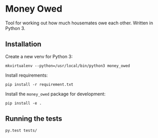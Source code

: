 # Money Owed

Tool for working out how much housemates owe each other. Written in Python 3.

Installation
------------
Create a new venv for Python 3:
```
mkvirtualenv --python=/usr/local/bin/python3 money_owed
```

Install requirements:
```
pip install -r requirement.txt
```

Install the `money_owed` package for development:
```
pip install -e .
```

Running the tests
-----------------
```
py.test tests/
```
